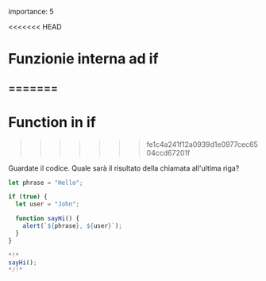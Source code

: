 importance: 5

<<<<<<< HEAD
# Funzionie interna ad if
=======
---
# Function in if
>>>>>>> fe1c4a241f12a0939d1e0977cec6504ccd67201f

Guardate il codice. Quale sarà il risultato della chiamata all'ultima riga?

```js run
let phrase = "Hello";

if (true) {
  let user = "John";

  function sayHi() {
    alert(`${phrase}, ${user}`);
  }
}

*!*
sayHi();
*/!*
```

